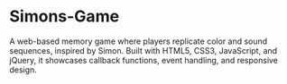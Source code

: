 # Simons-Game
 A web-based memory game where players replicate color and sound sequences, inspired by Simon. Built with HTML5, CSS3, JavaScript, and jQuery, it showcases callback functions, event handling, and responsive design.

